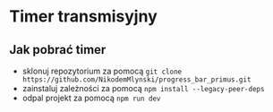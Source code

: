 # Timer transmisyjny
## Jak pobrać timer
- sklonuj repozytorium za pomocą `git clone https://github.com/NikodemMlynski/progress_bar_primus.git`
- zainstaluj zależności za pomocą `npm install --legacy-peer-deps`
- odpal projekt za pomocą `npm run dev`
